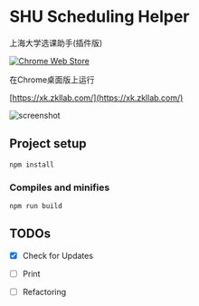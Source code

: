 # SHU Scheduling Helper

上海大学选课助手(插件版)

[![Chrome Web Store](https://img.shields.io/chrome-web-store/v/kmgdfejkkpmeimbkglbjmgbfiggimfhp.svg)](https://chrome.google.com/webstore/detail/kmgdfejkkpmeimbkglbjmgbfiggimfhp)

在Chrome桌面版上运行

[https://xk.zkllab.com/](https://xk.zkllab.com/)

![screenshot](https://xk.zkllab.com/screenshot-github-0.png)

## Project setup

```
npm install
```

### Compiles and minifies

```
npm run build
```

## TODOs

- [x] Check for Updates

- [ ] Print

- [ ] Refactoring